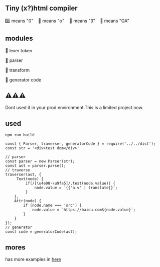 ## Tiny (x?)html compiler

:zero: means "0"&nbsp;&nbsp;&nbsp;&nbsp;:green_apple: means "α"&nbsp;&nbsp;&nbsp;&nbsp;🍍 means "β"&nbsp;&nbsp;&nbsp;&nbsp;:rocket: means "GA"

## modules

🍍 lexer token

🍍 parser

🍍 transform

🍍 generator code

## ⚠️⚠️⚠️
Dont used it in your prod environment.This is a limited project now.

## used

```
npm run build
```

```
const { Parser, traverser, generatorCode } = require('../../dist');
const str = '<div>test dom</div>'

// parser
const parser = new Parser(str);
const ast = parser.parse();
// traverse
traverser(ast, {
     Text(node) {
         if(/[\u4e00-\u9fa5]/.test(node.value)) {
             node.value = `{{'a.v' | translate}}`;
         }
    },
    Attr(node) {
        if (node.name === 'src') {
            node.value = `https://baidu.com${node.value}`;
        }
    }
});
// generator
const code = generatorCode(ast);

```

## mores
has more examples in [here](https://github.com/chiic/html-compiler/tree/master/examples)

